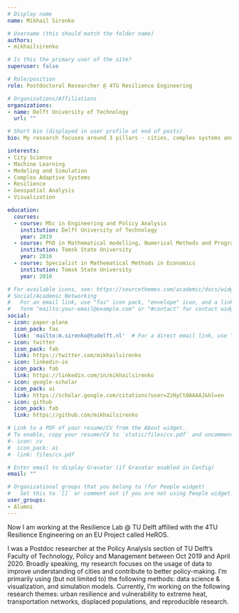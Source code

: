 ```yaml
---
# Display name
name: Mikhail Sirenko

# Username (this should match the folder name)
authors:
- mikhailsirenko

# Is this the primary user of the site?
superuser: false

# Role/position
role: Postdoctoral Researcher @ 4TU Resilience Engineering

# Organizations/Affiliations
organizations:
- name: Delft University of Technology
  url: ""

# Short bio (displayed in user profile at end of posts)
bio: My research focuses around 3 pillars - cities, complex systems and data science.

interests:
- City Science
- Machine Learning
- Modeling and Simulation
- Complex Adaptive Systems
- Resilience
- Geospatial Analysis
- Visualization

education:
  courses:
  - course: MSc in Engineering and Policy Analysis
    institution: Delft University of Technology
    year: 2019
  - course: PhD in Mathematical modelling, Numerical Methods and Program Complexes
    institution: Tomsk State University
    year: 2016
  - course: Specialist in Mathematical Methods in Economics
    institution: Tomsk State University
    year: 2010

# For available icons, see: https://sourcethemes.com/academic/docs/widgets/#icons
# Social/Academic Networking
#   For an email link, use "fas" icon pack, "envelope" icon, and a link in the
#   form "mailto:your-email@example.com" or "#contact" for contact widget.
social:
- icon: paper-plane
  icon_pack: fas
  link: 'mailto:m.sirenko@tudelft.nl'  # For a direct email link, use "mailto:test@example.org".
- icon: twitter
  icon_pack: fab
  link: https://twitter.com/mikhailsirenko
- icon: linkedin-in
  icon_pack: fab
  link: https://linkedin.com/in/mikhailsirenko
- icon: google-scholar
  icon_pack: ai
  link: https://scholar.google.com/citations?user=ZzHyCt0AAAAJ&hl=en
- icon: github
  icon_pack: fab
  link: https://github.com/mikhailsirenko

# Link to a PDF of your resume/CV from the About widget.
# To enable, copy your resume/CV to `static/files/cv.pdf` and uncomment the lines below.
#- icon: cv
#  icon_pack: ai
#  link: files/cv.pdf

# Enter email to display Gravatar (if Gravatar enabled in Config)
email: ""

# Organizational groups that you belong to (for People widget)
#   Set this to `[]` or comment out if you are not using People widget.
user_groups:
- Alumni
---
```

Now I am working at the Resilience Lab @ TU Delft affilied with the 4TU Resilience Engineering on an EU Project called HeROS.

I was a Postdoc researcher at the Policy Analysis section of TU Delft’s Faculty of Technology, Policy and Management between Oct 2019 and April 2020. Broadly speaking, my research focuses on the usage of data to improve understanding of cities and contribute to better policy-making. I’m primarily using (but not limited to) the following methods: data science & visualization, and simulation models. Currently, I’m working on the following research themes: urban resilience and vulnerability to extreme heat, transportation networks, displaced populations, and reproducible research.
